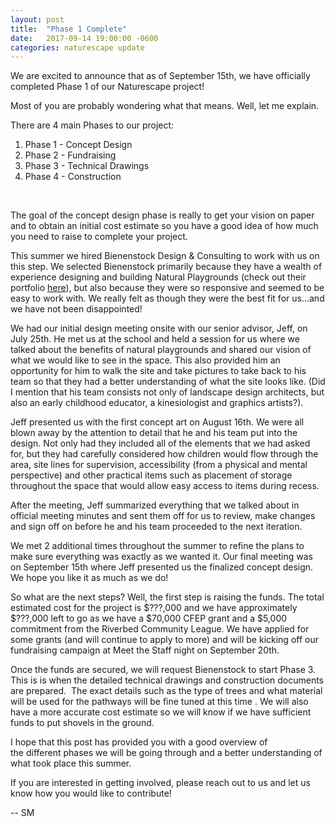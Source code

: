 ```yaml
---
layout: post
title:  "Phase 1 Complete"
date:   2017-09-14 19:00:00 -0600
categories: naturescape update
---
```


We are excited to announce that as of September 15th, we have officially completed Phase 1 of our Naturescape project!

Most of you are probably wondering what that means. Well, let me explain.

There are 4 main Phases to our project:

 1. Phase 1 - Concept Design
 1. Phase 2 - Fundraising
 1. Phase 3 - Technical Drawings
 1. Phase 4 - Construction

<br>

The goal of the concept design phase is really to get your vision on paper and to obtain an initial cost estimate so you have a good idea of how much you need to raise to complete your project.

This summer we hired Bienenstock Design & Consulting to work with us on this step. We selected Bienenstock primarily because they have a wealth of experience designing and building Natural Playgrounds (check out their portfolio [here](http://www.naturalplaygrounds.ca/portfolio)), but also because they were so responsive and seemed to be easy to work with. We really felt as though they were the best fit for us…and we have not been disappointed!

We had our initial design meeting onsite with our senior advisor, Jeff, on July 25th. He met us at the school and held a session for us where we talked about the benefits of natural playgrounds and shared our vision of what we would like to see in the space. This also provided him an opportunity for him to walk the site and take pictures to take back to his team so that they had a better understanding of what the site looks like. (Did I mention that his team consists not only of landscape design architects, but also an early childhood educator, a kinesiologist and graphics artists?).

Jeff presented us with the first concept art on August 16th. We were all blown away by the attention to detail that he and his team put into the design. Not only had they included all of the elements that we had asked for, but they had carefully considered how children would flow through the area, site lines for supervision, accessibility (from a physical and mental perspective) and other practical items such as placement of storage throughout the space that would allow easy access to items during recess.

After the meeting, Jeff summarized everything that we talked about in official meeting minutes and sent them off for us to review, make changes and sign off on before he and his team proceeded to the next iteration.

We met 2 additional times throughout the summer to refine the plans to make sure everything was exactly as we wanted it. Our final meeting was on September 15th where Jeff presented us the finalized concept design. We hope you like it as much as we do!

So what are the next steps? Well, the first step is raising the funds. The total estimated cost for the project is $???,000 and we have approximately $???,000 left to go as we have a $70,000 CFEP grant and a $5,000 commitment from the Riverbed Community League. We have applied for some grants (and will continue to apply to more) and will be kicking off our fundraising campaign at Meet the Staff night on September 20th.

Once the funds are secured, we will request Bienenstock to start Phase 3. This is is when the detailed technical drawings and construction documents are prepared.  The exact details such as the type of trees and what material will be used for the pathways will be fine tuned at this time . We will also have a more accurate cost estimate so we will know if we have sufficient funds to put shovels in the ground.

I hope that this post has provided you with a good overview of the different phases we will be going through and a better understanding of what took place this summer.

If you are interested in getting involved, please reach out to us and let us know how you would like to contribute!

 -- SM
